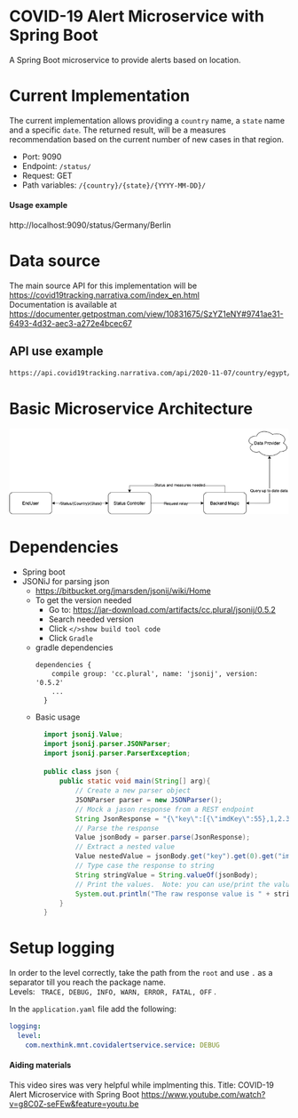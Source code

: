 # COVID-19 Alert Microservice with Spring Boot

A Spring Boot microservice to provide alerts based on location.

# Current Implementation

The current implementation allows providing a ```country``` name, a ```state``` name and a specific ```date```. The
returned result, will be a measures recommendation based on the current number of new cases in that region.

- Port: 9090
- Endpoint: ```/status/```
- Request: GET
- Path variables: ```/{country}/{state}/{YYYY-MM-DD}/ ```

#### Usage example

http://localhost:9090/status/Germany/Berlin

# Data source

The main source API for this implementation will be https://covid19tracking.narrativa.com/index_en.html  
Documentation is available
at https://documenter.getpostman.com/view/10831675/SzYZ1eNY#9741ae31-6493-4d32-aec3-a272e4bcec67

## API use example

```bash 
https://api.covid19tracking.narrativa.com/api/2020-11-07/country/egypt/region/cairo
```

# Basic Microservice Architecture

![img.png](MicroserviceArchitecture.png)

# Dependencies

- Spring boot
- JSONiJ for parsing json
    - https://bitbucket.org/jmarsden/jsonij/wiki/Home
    - To get the version needed
        - Go to: https://jar-download.com/artifacts/cc.plural/jsonij/0.5.2
        - Search needed version
        - Click ```</>show build tool code```
        - Click ```Gradle```
    - gradle dependencies
      ```
      dependencies {
          compile group: 'cc.plural', name: 'jsonij', version: '0.5.2'
          ...
        }
      ```
    - Basic usage
      ```java
        import jsonij.Value;
        import jsonij.parser.JSONParser;
        import jsonij.parser.ParserException;
        
        public class json {
            public static void main(String[] arg){
                // Create a new parser object
                JSONParser parser = new JSONParser();
                // Mock a jason response from a REST endpoint
                String JsonResponse = "{\"key\":[{\"imdKey\":55},1,2.3,0.4,-5,-5.92,0.001E1,-0.045E45,987654321], \"key2\":{\"key21\":1,\"key22\":2}}";
                // Parse the response
                Value jsonBody = parser.parse(JsonResponse);
                // Extract a nested value
                Value nestedValue = jsonBody.get("key").get(0).get("imdKey");
                // Type case the response to string
                String stringValue = String.valueOf(jsonBody);
                // Print the values.  Note: you can use/print the value directly.
                System.out.println("The raw response value is " + stringValue + "\nThe nested value extracted is " + nestedValue);
            }
        }
      ```

# Setup logging

In order to the level correctly, take the path from the ```root``` and use ```.``` as a separator till you reach the
package name.  
Levels:
``` TRACE, DEBUG, INFO, WARN, ERROR, FATAL, OFF``` .

In the ```application.yaml``` file add the following:

```yaml
logging:
  level:
    com.nexthink.mnt.covidalertservice.service: DEBUG
```


#### Aiding materials  

This video sires was very helpful while implmenting this.
Title: COVID-19 Alert Microservice with Spring Boot 
https://www.youtube.com/watch?v=g8C0Z-seFEw&feature=youtu.be
